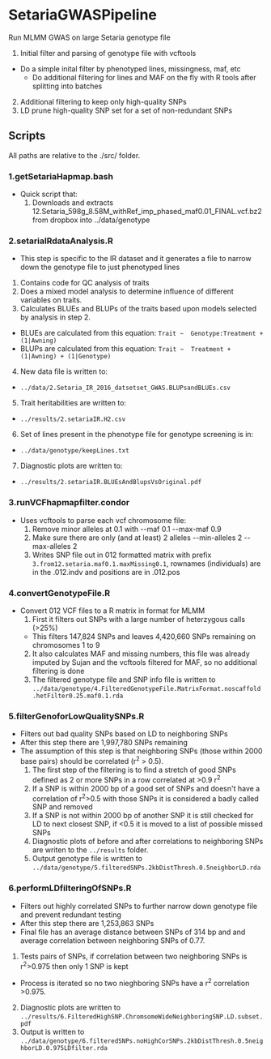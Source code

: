 # SetariaGWASPipeline
Run MLMM GWAS on large Setaria genotype file

1. Initial filter and parsing of genotype file with vcftools
  * Do a simple inital filter by phenotyped lines, missingness, maf, etc
    * Do additional filtering for lines and MAF on the fly with R tools after splitting into batches
2. Additional filtering to keep only high-quality SNPs
3. LD prune high-quality SNP set for a set of non-redundant SNPs

## Scripts

All paths are relative to the ./src/ folder.

### 1.getSetariaHapmap.bash
* Quick script that:
  1. Downloads and extracts 12.Setaria_598g_8.58M_withRef_imp_phased_maf0.01_FINAL.vcf.bz2 from dropbox into ../data/genotype
  
### 2.setariaIRdataAnalysis.R
* This step is specific to the IR dataset and it generates a file to narrow down the genotype file to just phenotyped lines
 1. Contains code for QC analysis of traits
 2. Does a mixed model analysis to determine influence of different variables on traits.
 3. Calculates BLUEs and BLUPs of the traits based upon models selected by analysis in step 2.
   * BLUEs are calculated from this equation:
    `Trait ~  Genotype:Treatment + (1|Awning)`
   * BLUPs are calculated from this equation:
    `Trait ~  Treatment + (1|Awning) + (1|Genotype)`
 4. New data file is written to:
   * `../data/2.Setaria_IR_2016_datsetset_GWAS.BLUPsandBLUEs.csv`
 5. Trait heritabilities are written to:
   * `../results/2.setariaIR.H2.csv`
 6. Set of lines present in the phenotype file for genotype screening is in:
   * `../data/genotype/keepLines.txt`
 7. Diagnostic plots are written to:
   * `../results/2.setariaIR.BLUEsAndBlupsVsOriginal.pdf`
   
### 3.runVCFhapmapfilter.condor
* Uses vcftools to parse each vcf chromosome file:
  1. Remove minor alleles at 0.1 with --maf 0.1 --max-maf 0.9
  2. Make sure there are only (and at least) 2 alleles --min-alleles 2 --max-alleles 2
  3. Writes SNP file out in 012 formatted matrix with prefix `3.from12.setaria.maf0.1.maxMissing0.1`, rownames (individuals) are in the .012.indv and positions are in .012.pos
  
### 4.convertGenotypeFile.R
* Convert 012 VCF files to a R matrix in format for MLMM
  1. First it filters out SNPs with a large number of heterzygous calls (>25%)
    * This filters 147,824 SNPs and leaves 4,420,660 SNPs remaining on chromosomes 1 to 9
  2. It also calculates MAF and missing numbers, this file was already imputed by Sujan and the vcftools filtered for MAF, so no additional filtering is done
  3. The filtered genotype file and SNP info file is written to `../data/genotype/4.FilteredGenotypeFile.MatrixFormat.noscaffold.hetFilter0.25.maf0.1.rda`
  
### 5.filterGenoforLowQualitySNPs.R
* Filters out bad quality SNPs based on LD to neighboring SNPs
* After this step there are 1,997,780 SNPs remaining
 * The assumption of this step is that neighboring SNPs (those within 2000 base pairs) should be correlated (r<sup>2</sup> > 0.5).
   1. The first step of the filtering is to find a stretch of good SNPs defined as 2 or more SNPs in a row correlated at >0.9 r<sup>2</sup>
   2. If a SNP is within 2000 bp of a good set of SNPs and doesn't have a correlation of r<sup>2</sup>>0.5 with those SNPs it is considered a badly called SNP and removed
   3. If a SNP is not within 2000 bp of another SNP it is still checked for LD to next closest SNP, if <0.5 it is moved to a list of possible missed SNPs
   4. Diagnostic plots of before and after correlations to neighboring SNPs are writen to the `../results` folder.
   5. Output genotype file is written to `../data/genotype/5.filteredSNPs.2kbDistThresh.0.5neighborLD.rda`
    
### 6.performLDfilteringOfSNPs.R
* Filters out highly correlated SNPs to further narrow down genotype file and prevent redundant testing
* After this step there are 1,253,863 SNPs
* Final file has an average distance between SNPs of 314 bp and and average correlation between neighboring SNPs of 0.77.
 1. Tests pairs of SNPs, if correlation between two neighboring SNPs is r<sup>2</sup>>0.975 then only 1 SNP is kept
   * Process is iterated so no two nieghboring SNPs have a r<sup>2</sup> correlation >0.975.
 2. Diagnostic plots are written to `../results/6.FilteredHighSNP.ChromsomeWideNeighboringSNP.LD.subset.pdf`
 3. Output is written to `../data/genotype/6.filteredSNPs.noHighCorSNPs.2kbDistThresh.0.5neighborLD.0.975LDfilter.rda`
 